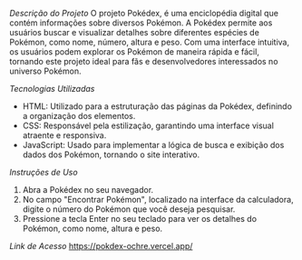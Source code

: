 *Descrição do Projeto*
O projeto Pokédex, é uma enciclopédia digital que contém informações sobre diversos Pokémon. A Pokédex permite aos usuários buscar e visualizar detalhes sobre diferentes 
espécies de Pokémon, como nome, número, altura e peso. Com uma interface intuitiva, os usuários podem explorar os Pokémon de maneira rápida e fácil, tornando este projeto 
ideal para fãs e desenvolvedores interessados no universo Pokémon.

*Tecnologias Utilizadas*
- HTML: Utilizado para a estruturação das páginas da Pokédex, definindo a organização dos elementos.
- CSS: Responsável pela estilização, garantindo uma interface visual atraente e responsiva.
- JavaScript: Usado para implementar a lógica de busca e exibição dos dados dos Pokémon, tornando o site interativo.

*Instruções de Uso*
1. Abra a Pokédex no seu navegador.
2. No campo "Encontrar Pokémon", localizado na interface da calculadora, digite o número do Pokémon que você deseja pesquisar.
3. Pressione a tecla Enter no seu teclado para ver os detalhes do Pokémon, como nome, altura e peso.

*Link de Acesso*
https://pokdex-ochre.vercel.app/
